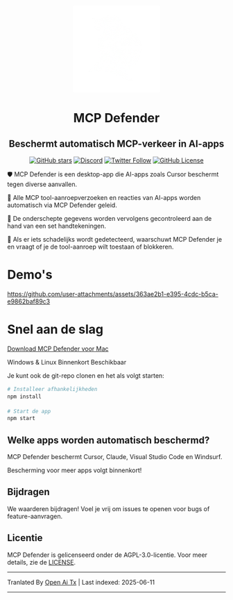 <p align="center">
  <picture>
    <source media="(prefers-color-scheme: dark)" srcset="https://raw.githubusercontent.com/MCP-Defender/MCP-Defender/main/src/assets/white_knight_icon.png">
    <source media="(prefers-color-scheme: light)" srcset="https://raw.githubusercontent.com/MCP-Defender/MCP-Defender/main/src/assets/black_knight_icon.png">
    <img alt="Toont een zwarte ridder in lichte modus en een witte ridder in donkere modus." src="https://raw.githubusercontent.com/MCP-Defender/MCP-Defender/main/src/assets/white_knight_icon.png" width="200" height="200">
  </picture>
</p>

<h1 align="center">MCP Defender</h1>
<h2 align="center">Beschermt automatisch MCP-verkeer in AI-apps</h2>

<p align="center">
  <a href="https://github.com/MCP-Defender/MCP-Defender"><img src="https://img.shields.io/github/stars/MCP-Defender/MCP-Defender?style=social" alt="GitHub stars"></a>
  <a href="https://discord.gg/SETfUs7dbB"><img src="https://img.shields.io/discord/1376849284884074526?color=7289DA&label=Discord&logo=discord&logoColor=white" alt="Discord"></a>
  <a href="https://x.com/mcp_defender"><img src="https://img.shields.io/twitter/follow/mcp_defender?style=social" alt="Twitter Follow"></a>
  <a href="LICENSE"><img src="https://img.shields.io/github/license/MCP-Defender/MCP-Defender" alt="GitHub License"></a>
</p>



🛡️  MCP Defender is een desktop-app die AI-apps zoals Cursor beschermt tegen diverse aanvallen.

🚦 Alle MCP tool-aanroepverzoeken en reacties van AI-apps worden automatisch via MCP Defender geleid.

🔎  De onderschepte gegevens worden vervolgens gecontroleerd aan de hand van een set handtekeningen.

🔐  Als er iets schadelijks wordt gedetecteerd, waarschuwt MCP Defender je en vraagt of je de tool-aanroep wilt toestaan of blokkeren.

# Demo's
https://github.com/user-attachments/assets/363ae2b1-e395-4cdc-b5ca-e9862baf89c3



# Snel aan de slag

[Download MCP Defender voor Mac](https://github.com/MCP-Defender/MCP-Defender/releases/latest)

Windows & Linux Binnenkort Beschikbaar

Je kunt ook de git-repo clonen en het als volgt starten:

```bash
# Installeer afhankelijkheden
npm install

# Start de app
npm start
```

## Welke apps worden automatisch beschermd?

MCP Defender beschermt Cursor, Claude, Visual Studio Code en Windsurf.

Bescherming voor meer apps volgt binnenkort!

## Bijdragen

We waarderen bijdragen! Voel je vrij om issues te openen voor bugs of feature-aanvragen.

## Licentie

MCP Defender is gelicenseerd onder de AGPL-3.0-licentie. Voor meer details, zie de [LICENSE](LICENSE).


---


Tranlated By [Open Ai Tx](https://github.com/OpenAiTx/OpenAiTx) | Last indexed: 2025-06-11


---